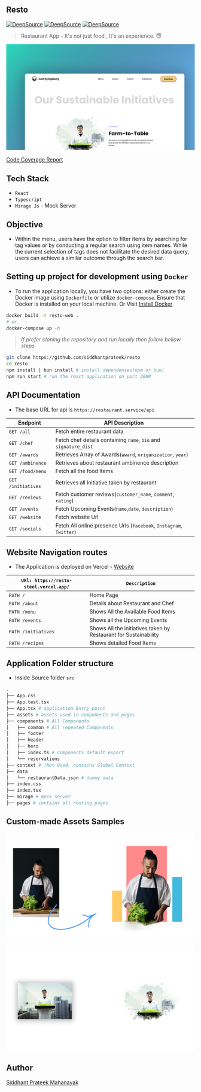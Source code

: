 ## Resto

[![DeepSource](https://app.deepsource.com/gh/siddhantprateek/resto.svg/?label=code+coverage&show_trend=true&token=Zrz65MP7DF-jtD3zXrmlO0p7)](https://app.deepsource.com/gh/siddhantprateek/resto/)
[![DeepSource](https://app.deepsource.com/gh/siddhantprateek/resto.svg/?label=active+issues&show_trend=true&token=Zrz65MP7DF-jtD3zXrmlO0p7)](https://app.deepsource.com/gh/siddhantprateek/resto/)
[![DeepSource](https://app.deepsource.com/gh/siddhantprateek/resto.svg/?label=resolved+issues&show_trend=true&token=Zrz65MP7DF-jtD3zXrmlO0p7)](https://app.deepsource.com/gh/siddhantprateek/resto/)

> Restaurant App - It's not just food , It's an experience. 😇

![](./assets/thumb2.png)

[Code Coverage Report](https://app.deepsource.com/report/dc8ba39c-391c-4491-8598-77342accbd1f)

## Tech Stack

- `React`
- `Typescript`
- `Mirage Js` - Mock Server 

## Objective 

- Within the menu, users have the option to filter items by searching for tag values or by conducting a regular search using item names. While the current selection of tags does not facilitate the desired data query, users can achieve a similar outcome through the search bar.

## Setting up project for development using `Docker`

- To run the application locally, you have two options: either create the Docker image using `Dockerfile` or utilize `docker-compose`. Ensure that Docker is installed on your local machine.  Or Visit [Install Docker](https://docs.docker.com/engine/install/)

```bash
docker build -t resto-web . 
# or
docker-compose up -d
```
> _If prefer cloning the repository and run locally then follow bellow steps_

```bash
git clone https://github.com/siddhantprateek/resto
cd resto
npm install | bun install # install dependenies(npm or bun)
npm run start # run the react application on port 3000
```


## API Documentation

- The base URL for api is `https://restaurant.service/api`

 
| Endpoint | API Description | 
| -------- | -------- | 
| `GET /all`     | Fetch entire restaurant data     | 
| `GET /chef`    | Fetch chef details containing `name`, `bio` and `signature_dist`    | 
| `GET /awards`     | Retrieves Array of Awards(`award`, `origanization`, `year`)     | 
| `GET /ambinence`     | Retrieves about restaurant ambinence description    | 
| `GET /food/menu`     | Fetch all the food Items     | 
| `GET /initiatives`     | Retrieves all Initiative taken by restaurant     | 
| `GET /reviews`     | Fetch customer reviews(`customer_name`, `comment`, `rating`)   | 
| `GET /events`     | Fetch Upcoming Events(`name`,`date`, `description`)    | 
| `GET /website`     | Fetch website Url   | 
| `GET /socials`     | Fetch All online presence Urls (`facebook`, `Instagram`, `Twitter`)   | 


## Website Navigation routes

- The Application is deployed on Vercel - [Website](https://resto-steel.vercel.app)

| `URl: https://resto-steel.vercel.app/` | `Description` |
| -------- | -------- | 
| `PATH /`     | Home Page     | 
| `PATH /about`     | Details about Restaurant and Chef     | 
| `PATH /menu`     | Shows All the Available Food Items     | 
| `PATH /events`     | Shows all the Upcoming Events     | 
| `PATH /initiatives`     | Shows All the initiatives taken by Restaurant for Sustainability     | 
| `PATH /recipes`     | Shows detailed Food Items   | 


## Application Folder structure

- Inside Source folder `src`
```bash
.
├── App.css
├── App.test.tsx
├── App.tsx # application Entry point
├── assets # assets used in components and pages
├── components # All Components
│   ├── common # All repeated Components
│   ├── footer
│   ├── header
│   ├── hero
│   ├── index.ts # components default export
│   └── reservations
├── context # !Not Used, contains Global Context
├── data 
│   └── restaurantData.json # dummy data
├── index.css
├── index.tsx
├── mirage # mock server
├── pages # contains all routing pages

```

## Custom-made Assets Samples

![](./assets/custom-assets.png)

![](./assets/custom-img.png)

## Author 

[Siddhant Prateek Mahanayak](https://github.com/siddhantprateek)
